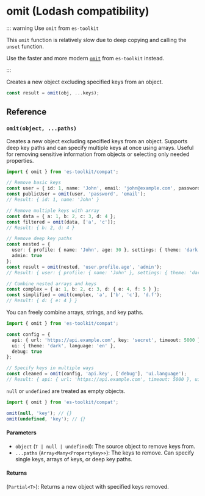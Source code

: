 # omit (Lodash compatibility)

::: warning Use `omit` from `es-toolkit`

This `omit` function is relatively slow due to deep copying and calling the `unset` function.

Use the faster and more modern [`omit`](../../object/omit.md) from `es-toolkit` instead.

:::

Creates a new object excluding specified keys from an object.

```typescript
const result = omit(obj, ...keys);
```

## Reference

### `omit(object, ...paths)`

Creates a new object excluding specified keys from an object. Supports deep key paths and can specify multiple keys at once using arrays. Useful for removing sensitive information from objects or selecting only needed properties.

```typescript
import { omit } from 'es-toolkit/compat';

// Remove basic keys
const user = { id: 1, name: 'John', email: 'john@example.com', password: 'secret' };
const publicUser = omit(user, 'password', 'email');
// Result: { id: 1, name: 'John' }

// Remove multiple keys with array
const data = { a: 1, b: 2, c: 3, d: 4 };
const filtered = omit(data, ['a', 'c']);
// Result: { b: 2, d: 4 }

// Remove deep key paths
const nested = {
  user: { profile: { name: 'John', age: 30 }, settings: { theme: 'dark' } },
  admin: true
};
const result = omit(nested, 'user.profile.age', 'admin');
// Result: { user: { profile: { name: 'John' }, settings: { theme: 'dark' } } }

// Combine nested arrays and keys
const complex = { a: 1, b: 2, c: 3, d: { e: 4, f: 5 } };
const simplified = omit(complex, 'a', ['b', 'c'], 'd.f');
// Result: { d: { e: 4 } }
```

You can freely combine arrays, strings, and key paths.

```typescript
import { omit } from 'es-toolkit/compat';

const config = {
  api: { url: 'https://api.example.com', key: 'secret', timeout: 5000 },
  ui: { theme: 'dark', language: 'en' },
  debug: true
};

// Specify keys in multiple ways
const cleaned = omit(config, 'api.key', ['debug'], 'ui.language');
// Result: { api: { url: 'https://api.example.com', timeout: 5000 }, ui: { theme: 'dark' } }
```

`null` or `undefined` are treated as empty objects.

```typescript
import { omit } from 'es-toolkit/compat';

omit(null, 'key'); // {}
omit(undefined, 'key'); // {}
```

#### Parameters

- `object` (`T | null | undefined`): The source object to remove keys from.
- `...paths` (`Array<Many<PropertyKey>>`): The keys to remove. Can specify single keys, arrays of keys, or deep key paths.

#### Returns

(`Partial<T>`): Returns a new object with specified keys removed.
